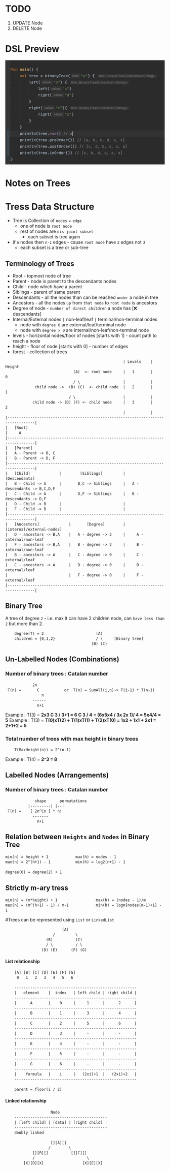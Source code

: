 # TODO
1. UPDATE Node
2. DELETE Node


# DSL Preview

<img src="treeDSL.jpeg">

# Notes on Trees

# Tress Data Structure
- Tree is Collection of `nodes` + `edge`
    - one of node is `root node`
    - rest of nodes are `dis-joint subset`
        - each subset is tree again
- if `n` nodes then `n-1` edges 
        - cause `root node` have `2` edges not `3` 
    - each subset is a tree or sub-tree   
    
## Terminology of Trees    
- Root - topmost node of tree
- Parent - node is parent to the descendants nodes
- Child - node which have a parent
- Siblings - parent of same parent
- Descendants - all the nodes than can be reached `under` a node in tree
- Ancestors - all the nodes `up` from `that node` to `root node` is ancestors
- Degree of node - `number of direct children` a node has [❌ descendants]
- Internal/External nodes `|` non-leaf/leaf `|` terminal/non-terminal nodes 
    - node with `degree 0` are external/leaf/terminal node
    - node with `degree > 0` are internal/non-leaf/non-terminal node
- levels - horizontal nodes/floor of nodes [starts with 1] - count path to reach a node
- height - floor of node [starts with 0] - number of edges
- forest - collection of trees


```
                                                    | Levels    |   Height
                              (A)  <- root node     |   1       |     0
                              / \                   |           |
             child node ->  (B) (C)  <- child node  |   2       |     1
                            / \                     |           |
            child node -> (D) (F) <- child node     |   3       |     2
                                                    |           |
|----------------------------------------------------------------------------------|
|   [Root]
|     A
|----------------------------------------------------------------------------------|
|   [Parent]
|   A - Parent -> B, C 
|   B - Parent -> D, F 
|----------------------------------------------------------------------------------|
|   [Child]             |        [Siblings]         |      [Descendants]
|   B - Child -> A      |       B,C -> Siblings     |   A - descendants -> B,C,D,F 
|   C - Child -> A      |       D,F -> Siblings     |   B - descendants -> D,F
|   D - Child -> B      |                           |   
|   F - Child -> B      |                           |
|----------------------------------------------------------------------------------|
|   [Ancestors]             |       [Degree]        |   [internal/external-nodes]
|   D - ancestors -> B,A    |   A - degree -> 2     |     A - internal/non-leaf
|   F - ancestors -> B,A    |   B - degree -> 2     |     B - internal/non-leaf
|   B - ancestors -> A      |   C - degree -> 0     |     C - external/leaf
|   C - ancestors -> A      |   D - degree -> 0     |     D - external/leaf
|                           |   F - degree -> 0     |     F - external/leaf
|----------------------------------------------------------------------------------|

```

## Binary Tree
A tree of degree `2` - i.e. max it can have 2 children node, can `have less than 2` but more than 2.
```
    degree(T) = 2                       (A)
    children = {0,1,2}                  / \     [Binary tree]
                                      (B) (C)
```

## Un-Labelled Nodes (Combinations)
### Number of binary trees : Catalan number
```
            2n              
 T(n) =       C           or  T(n) = SumAll(i,n)-> T(i-1) * T(n-i)
                n               
            ------
              n+1
```
Example : T(3) = __2x3 C 3 / 3+1 = 6 C 3 / 4 = (6x5x4 / 3x 2x 1)/ 4 = 5x4/4 = 5__
Example : T(3) = __T(0)xT(2) + T(1)xT(1) + T(2)xT(0) = 1x2 + 1x1 + 2x1 = 2+1+2 = 5__


### Total number of trees with max height in binary trees
```
    T(MaxHeight(n)) = 2^(n-1)
``` 
Example : T(4) = __2^3 = 8__

## Labelled Nodes (Arrangements)
### Number of binary trees : Catalan number
```
             shape      permutations
          |---------| |--|              
 T(n) =    [ 2n^Cn ] * n!                 
            -------
              n+1
```

## Relation between `Heights` and `Nodes` in Binary Tree
```
min(n) = height + 1            max(h) = nodes - 1
max(n) = 2^(h+1) - 1           min(h) = log2(n+1) - 1 

degree(0) = degree(2) + 1
```

## Strictly m-ary tress
```
min(n) = (m*height) + 1                 max(h) = (nodes - 1)/m
max(n) = (m^(h+1) - 1) / m-1            min(h) = logm[nodes(m-1)+1] - 1 

```

#Trees
can be represented using `List` or `LinkedList`

```                            
                         (A)       
                     /         \                   
                  (B)          (C)    
                  / \          / \                     
                (D) (E)      (F) (G)   
```

#### List relationship
```
    [A] [B] [C] [D] [E] [F] [G] 
     0   1   2   3   4   5   6
    
    ------------------------------------------------------
    |   element    |  index   | left child | right child |
    ------------------------------------------------------
    |      A       |    0     |     1      |      2      |
    ------------------------------------------------------
    |      B       |    1     |     3      |      4      |
    ------------------------------------------------------
    |      C       |    2     |     5      |      6      |
    ------------------------------------------------------
    |      D       |    3     |     -      |      -      |
    ------------------------------------------------------
    |      E       |    4     |     -      |      -      |
    ------------------------------------------------------
    |      F       |    5     |     -      |      -      |
    ------------------------------------------------------
    |      G       |    6     |     -      |      -      |
    ------------------------------------------------------
    |    formula   |    i     |   (2xi)+1  |   (2xi)+2   |
    ------------------------------------------------------
    
    parent = floor(i / 2)
```

#### Linked relationship
```
                    Node
    -----------------------------------------
    | [left child] | [data] | [right child] |
    -----------------------------------------
    doubly linked

                    [][A][]
                   /        \
            [][B][]          [][C][]
            /                       \
        [X][D][X]                 [X][E][X]
```




